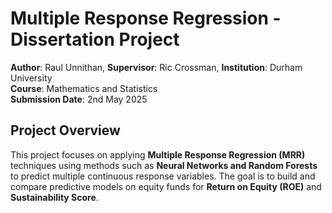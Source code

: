 # Multiple Response Regression - Dissertation Project  
**Author**: Raul Unnithan,
**Supervisor**: Ric Crossman,
**Institution**: Durham University  
**Course**: Mathematics and Statistics  
**Submission Date**: 2nd May 2025  

## Project Overview  
This project focuses on applying **Multiple Response Regression (MRR)** techniques using methods such as **Neural Networks and Random Forests** to predict multiple continuous response variables. The goal is to build and compare predictive models on equity funds for **Return on Equity (ROE)** and **Sustainability Score**.
